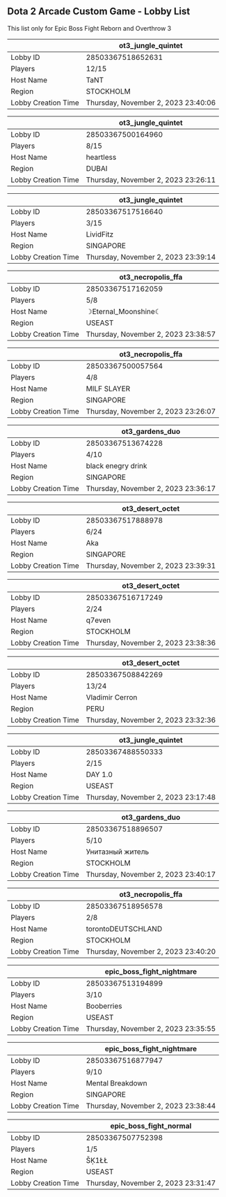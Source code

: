 ## Dota 2 Arcade Custom Game - Lobby List

This list only for Epic Boss Fight Reborn and Overthrow 3

|  | ot3_jungle_quintet |
| ------ | ------ |
| Lobby ID | 28503367518652631 |
| Players | 12/15 |
| Host Name | TaNT |
| Region | STOCKHOLM |
| Lobby Creation Time | Thursday, November 2, 2023 23:40:06 |


|  | ot3_jungle_quintet |
| ------ | ------ |
| Lobby ID | 28503367500164960 |
| Players | 8/15 |
| Host Name | heartless |
| Region | DUBAI |
| Lobby Creation Time | Thursday, November 2, 2023 23:26:11 |


|  | ot3_jungle_quintet |
| ------ | ------ |
| Lobby ID | 28503367517516640 |
| Players | 3/15 |
| Host Name | LividFitz |
| Region | SINGAPORE |
| Lobby Creation Time | Thursday, November 2, 2023 23:39:14 |


|  | ot3_necropolis_ffa |
| ------ | ------ |
| Lobby ID | 28503367517162059 |
| Players | 5/8 |
| Host Name | ☽Eternal_Moonshine☾ |
| Region | USEAST |
| Lobby Creation Time | Thursday, November 2, 2023 23:38:57 |


|  | ot3_necropolis_ffa |
| ------ | ------ |
| Lobby ID | 28503367500057564 |
| Players | 4/8 |
| Host Name | MILF SLAYER |
| Region | SINGAPORE |
| Lobby Creation Time | Thursday, November 2, 2023 23:26:07 |


|  | ot3_gardens_duo |
| ------ | ------ |
| Lobby ID | 28503367513674228 |
| Players | 4/10 |
| Host Name | black enegry drink |
| Region | SINGAPORE |
| Lobby Creation Time | Thursday, November 2, 2023 23:36:17 |


|  | ot3_desert_octet |
| ------ | ------ |
| Lobby ID | 28503367517888978 |
| Players | 6/24 |
| Host Name | Aka |
| Region | SINGAPORE |
| Lobby Creation Time | Thursday, November 2, 2023 23:39:31 |


|  | ot3_desert_octet |
| ------ | ------ |
| Lobby ID | 28503367516717249 |
| Players | 2/24 |
| Host Name | q7even |
| Region | STOCKHOLM |
| Lobby Creation Time | Thursday, November 2, 2023 23:38:36 |


|  | ot3_desert_octet |
| ------ | ------ |
| Lobby ID | 28503367508842269 |
| Players | 13/24 |
| Host Name | Vladimir Cerron |
| Region | PERU |
| Lobby Creation Time | Thursday, November 2, 2023 23:32:36 |


|  | ot3_jungle_quintet |
| ------ | ------ |
| Lobby ID | 28503367488550333 |
| Players | 2/15 |
| Host Name | DAY 1.0 |
| Region | USEAST |
| Lobby Creation Time | Thursday, November 2, 2023 23:17:48 |


|  | ot3_gardens_duo |
| ------ | ------ |
| Lobby ID | 28503367518896507 |
| Players | 5/10 |
| Host Name | Унитазный житель |
| Region | STOCKHOLM |
| Lobby Creation Time | Thursday, November 2, 2023 23:40:17 |


|  | ot3_necropolis_ffa |
| ------ | ------ |
| Lobby ID | 28503367518956578 |
| Players | 2/8 |
| Host Name | torontoDEUTSCHLAND |
| Region | STOCKHOLM |
| Lobby Creation Time | Thursday, November 2, 2023 23:40:20 |


|  | epic_boss_fight_nightmare |
| ------ | ------ |
| Lobby ID | 28503367513194899 |
| Players | 3/10 |
| Host Name | Booberries |
| Region | USEAST |
| Lobby Creation Time | Thursday, November 2, 2023 23:35:55 |


|  | epic_boss_fight_nightmare |
| ------ | ------ |
| Lobby ID | 28503367516877947 |
| Players | 9/10 |
| Host Name | Mental Breakdown |
| Region | SINGAPORE |
| Lobby Creation Time | Thursday, November 2, 2023 23:38:44 |


|  | epic_boss_fight_normal |
| ------ | ------ |
| Lobby ID | 28503367507752398 |
| Players | 1/5 |
| Host Name | ŠĶ1ŁŁ |
| Region | USEAST |
| Lobby Creation Time | Thursday, November 2, 2023 23:31:47 |


